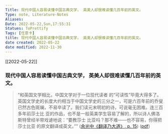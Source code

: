 ```yaml
---
Title: 现代中国人容易读懂中国古典文学， 英美人却很难读懂几百年前的英文。 
Type: note, Literature-Notes 
Aliases: 
Date: 2022-05-22,Sun,17:55:31 
Statues: ToPrettify 
Tags: [任意卡]
title: 现代中国人容易读懂中国古典文学， 英美人却很难读懂几百年前的英文。 
date created: 2022-05-22
date modified: 2022-11-30
---
```


[[2022-05-22]]

### 现代中国人容易读懂中国古典文学， 英美人却很难读懂几百年前的英文。


>“和英国文学相比，中国文学对于一位现代读者 的“可读性”毕竟大得多了。英国文学史的长度大约相当于中国文学史的三分之一，可是六百年前的乔叟已然古色斑斓，不易卒读了。我们读元末明初的诗，可说毫无困难。连三百多年前莎士比 亚的作品，也不是一般英美学生容易了解的，所以诗人佛洛斯特曾经半带戏谑地说：“要教莎士 比亚吗？那不难——也不容易，你得把莎士比亚 的原文翻译成英文。”” ([余光中《翻译乃大道》, p. 15](zotero://select/library/items/WJ73K8PV)) ([pdf](zotero://open-pdf/library/items/9AQ6RCX4?page=15&annotation=4GDYNXBS))

